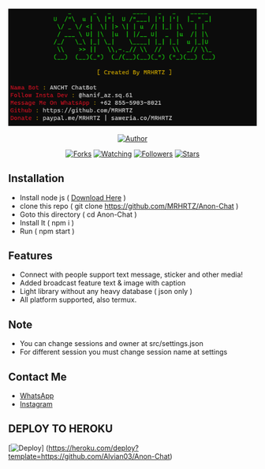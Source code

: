 <p align="center">
<img src="./src/media/screenshot/ss.png"/>
</p>
<p align="center">
<!-- <h1>ANCHT BOT</h1> -->
</p>
<p align="center">
<a href="https://github.com/MRHRTZ"><img title="Author" src="https://img.shields.io/badge/Author-MRHRTZ-red.svg?style=for-the-badge&logo=github"></a>
</p>
<p align="center">
<a href="https://github.com/MRHRTZ/Anon-Chat/network/members"><img title="Forks" src="https://img.shields.io/github/forks/MRHRTZ/Anon-Chat?color=red&style=flat-square"></a>
<a href="https://github.com/MRHRTZ/Anon-Chat/watchers"><img title="Watching" src="https://img.shields.io/github/watchers/MRHRTZ/Anon-Chat?label=Watchers&color=blue&style=flat-square"></a>
<a href="https://github.com/MRHRTZ/Anon-Chat"><img title="Followers" src="https://img.shields.io/github/followers/MRHRTZ?color=blue&style=flat-square"></a>
<a href="https://github.com/MRHRTZ/Anon-Chat/stargazers/"><img title="Stars" src="https://img.shields.io/github/stars/MRHRTZ/Anon-Chat?color=red&style=flat-square"></a>
</p>

## Installation
- Install node js ( <a href="https://nodejs.org/en/download/">Download Here</a> )
- clone this repo ( git clone https://github.com/MRHRTZ/Anon-Chat )
- Goto this directory ( cd Anon-Chat )
- Install It ( npm i )
- Run ( npm start )

## Features
- Connect with people support text message, sticker and other media!
- Added broadcast feature text & image with caption
- Light library without any heavy database ( json only )
- All platform supported, also termux.

## Note
- You can change sessions and owner at src/settings.json
- For different session you must change session name at settings 

## Contact Me
- <a href="https://wa.me/79581331547?text=Hi">WhatsApp</a>
- <a href="https://www.instagram.com/hanif_az.sq.61">Instagram</a>

## DEPLOY TO HEROKU

[![Deploy](https://www.herokucdn.com/deploy/button.svg)]
(https://heroku.com/deploy?template=https://github.com/Alvian03/Anon-Chat)
